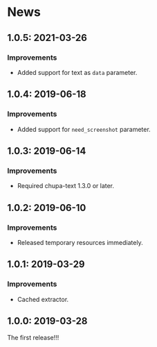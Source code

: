 # News

## 1.0.5: 2021-03-26

### Improvements

  * Added support for text as `data` parameter.

## 1.0.4: 2019-06-18

### Improvements

  * Added support for `need_screenshot` parameter.

## 1.0.3: 2019-06-14

### Improvements

  * Required chupa-text 1.3.0 or later.

## 1.0.2: 2019-06-10

### Improvements

  * Released temporary resources immediately.

## 1.0.1: 2019-03-29

### Improvements

  * Cached extractor.

## 1.0.0: 2019-03-28

The first release!!!
